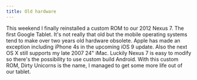 ```yaml
---
title: Old hardware
---
```


This weekend I finally reinstalled a custom ROM to our 2012 Nexus 7. The first Google Tablet. It's not really that old but the mobile operating systems tend to make over two years old hardware obsolete. Apple has made an exception including iPhone 4s in the upcoming iOS 9 update. Also the next OS X still supports my late 2007 24" iMac. Luckily Nexus 7 is easy to modify so there's the possibility to use custom build Android. With this custom ROM, Dirty Unicorns is the name, I managed to get some more life out of our tablet.